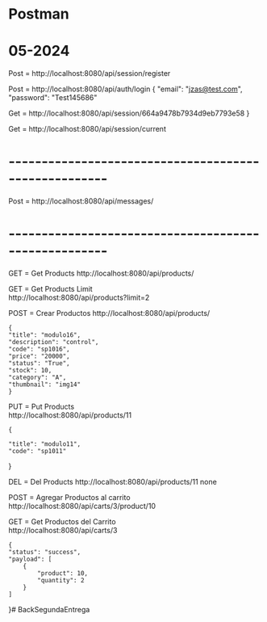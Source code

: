 # Postman
# 05-2024

Post = http://localhost:8080/api/session/register

Post = http://localhost:8080/api/auth/login
        {
             "email": "jzas@test.com",
            "password": "Test145686"

Get =  http://localhost:8080/api/session/664a9478b7934d9eb7793e58        }

Get = http://localhost:8080/api/session/current

# -----------------------------------------------------
Post = http://localhost:8080/api/messages/


# -----------------------------------------------------
GET = Get Products
    http://localhost:8080/api/products/


GET = Get Products Limit    
    http://localhost:8080/api/products?limit=2


POST = Crear Productos
    http://localhost:8080/api/products/

    {
    "title": "modulo16",
    "description": "control",
    "code": "sp1016",
    "price": "20000",
    "status": "True",
    "stock": 10,
    "category": "A",
    "thumbnail": "img14" 
    }

PUT = Put Products    
    http://localhost:8080/api/products/11

    {
    
    "title": "modulo11",
    "code": "sp1011"
}

DEL = Del Products
    http://localhost:8080/api/products/11
    none

POST = Agregar Productos al carrito
    http://localhost:8080/api/carts/3/product/10

GET = Get Productos del Carrito    
    http://localhost:8080/api/carts/3

    {
    "status": "success",
    "payload": [
        {
            "product": 10,
            "quantity": 2
        }
    ]
}#   B a c k S e g u n d a E n t r e g a 
 
 